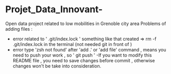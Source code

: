 # Projet_Data_Innovant-
Open data project related to low mobilities in Grenoble city area 
Problems of adding files : 

- error related to ' .git/index.lock ' something like that created =>  rm -f .git/index.lock in the terminal (not needed git in front of )
- error type 'zsh not found' after 'add .' or 'add file' command , means you need to push your work , so ' git push '
-If you want to modify this README file , you need to save changes before commit , otherwise changes won't be take into consideration. 